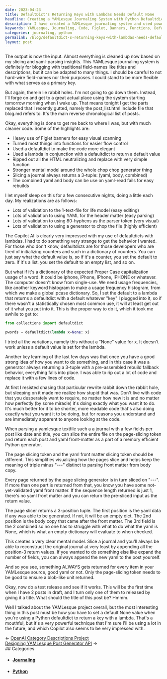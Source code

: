 ```yaml
---
date: 2023-04-23
title: DefaultDict's Returning Keys with Lambdas Needs Default None
headline: Creating a YAMLesque Journaling System with Python Defaultdict and Lambda Techniques
description: I have created a YAMLesque journaling system and used powerful techniques such as setting a default None value with Python defaultdict and lambdas for improved flow control and efficiency. Learn how I used this project to write two blog posts, and watch the new release process in action.
keywords: YAMLesque, Journaling, Code, Figlet, Banners, Functions, Defaultdict, Lambdas, Flow Control, Efficiency, Realization, Python, Default None, Draft, Posts, Title
categories: journaling, python
permalink: /blog/defaultdict-s-returning-keys-with-lambdas-needs-default-none/
layout: post
---
```



The output is now the input. Almost everything is cleaned up now based on my
slicing and yaml-parsing insights. This YAMLesque journaling system is
definitely for blogging with traditional field-names like titles and
descriptions, but it can be adapted to many things. I should be careful to not
hard-wire field-names nor their purposes. I could stand to be more flexible
with what serves as a primary key. 

But again, therein lie rabbit holes. I'm not going to go down them. Instead,
I'll forge on and get to a great actual place using the system starting tomorrow
morning when I wake up. That means tonight I get the parts replaced that I
recently gutted, namely the post_list.html include file that blog.md refers to.
It's the main reverse chronological list of posts.

Okay, everything is done to get me back to where I was, but with much cleaner
code. Some of the highlights are:

- Heavy use of Figlet banners for easy visual scanning
- Turned most things into functions for easier flow control
- Used a defaultdict to make the code more elegant
- Used a lambda in conjunction with a defaultdict to return a default value
- Ripped out all the HTML neutralizing and replace with very simple function
- Stronger mental model around the whole chop chop generator thing
- Slicing a journal always returns a 3-tuple: (yaml, body, combined)
- The combined yaml and body can be use on yaml-read fails for easy rebuilds

I let myself sleep on this for a few consecutive nights, doing a little each
day. My realizations are as follows:

- Lots of validation to the 1-text-file for life model (easy editing)
- Lots of validation to using YAML for the header matter (easy parsing)
- Lots of validation to using 80-hyphens as the parser token (very visual)
- Lots of validation to using a generator to chop the file (highly efficient)

The Copilot AI is clearly very impressed with my use of defaultdicts with
lambdas. I had to do something very strange to get the behavior I wanted. For
those who don't know, defaultdicts are for those developers who are tired of
initializing counters and such in a dictionary of counters. You can just say
what the default value is, so if it's a counter, you set the default to zero.
If it's a list, you set the default to an empty list, and so on.

But what if it's a dictionary of the expected Proper Case capitalization usage
of a word. It could be iphone, iPhone, IPhone, IPHONE or whatever. The computer
doesn't know from single-use. We need usage frequencies, like another keyword
histogram to make a usage frequency histogram, from which we make a global
pcase dictionary. So, I set the default to a lambda that returns a defaultdict
with a default whatever "key" I plugged into it, so if there wasn't a
statistically chosen most common use, it will at least get out of it what you
put into it. This is the proper way to do it, which it took me awhile to get
to:

```python
from collections import defaultdict

pwords = defaultdict(lambda x=None: x)
```

I tried all the variations, namely this without a "None" value for x. It
doesn't work unless a default value is set for the lambda.

Another key learning of the last few days was that once you have a good strong
idea of how you want to do something, and in this case it was a generator
always returning a 3-tuple with a pre-assembled rebuild fallback behavior,
everything falls into place. I was able to rip out a lot of code and replace it
with a few lines of code.

At first I resisted chasing that particular rewrite rabbit down the rabbit
hole, but sleeping on it made me realize how stupid that was. Don't live with
code that you desperately want to require, no matter how new it is and no
matter how perfectly (by some miracle) it's doing exactly what you want it to
do. It's much better for it to be shorter, more readable code that's also doing
exactly what you want it to be doing, but for reasons you understand and are
immediately apparent to anyone looking at the code.

When parsing a yamlesque textfile such a a journal with a few fields per post
like date and title, you can slice the entire file on the page-slicing token
and return each post and yaml front-matter as a part of a memory efficient
Python generator. 

The page slicing token and the yaml front matter slicing token should be
different. This simplifies visualizing how the pages slice and helps keep the
meaning of triple minus "---" distinct to parsing front matter from body copy. 

Every page returned by the page slicing generator is in turn sliced on "---".
If more than one part is returned from that, you know you have some
not-yet-validated yaml front matter. If the sequence length returned is just 1,
there's no yaml front matter and you can return the pre-sliced input as the
return value. 

The page slicer returns a 3-position tuple. The first position is the yaml data
if any was able to be generated. If not, it will be an empty dict. The 2nd
position is the body copy that came after the front matter. The 3rd field is
the 2 combined so no one has to struggle with what to do what the yaml is None,
which is what an empty dictionary will evaluate to when checked. 

This creates a very clear mental model. Slice a journal and you'll always be
able to reconstruct the original journal at very least by appending all the
position-3 return values. If you wanted to do something else like expand the
number of fields, you can always append the new yaml to the post yourself. 

And so you see, something ALWAYS gets returned for every item in your YAMLesque
source, good yaml or not. Only the page-slicing token needs to be good to
ensure a blob-like unit returned.

Okay, now do a test release and see if it works. This will be the first time
when I have 2 posts in draft, and I turn only one of them to released by giving
it a title. What should the title of this post be? Hmmm.

Well I talked about the YAMLesque project overall, but the most interesting
thing in this post must be how you have to set a default None value when you're
using a Python defaultdict to return a key with a lambda. That's a mouthful,
but it's a very powerful technique that I'm sure I'll be using a lot in the
future, and which Copilot also seems to be very impressed with.


<div class="post-nav"><div class="post-nav-prev"><span class="arrow">&larr;&nbsp;</span><a href="openai-category-descriptions-project">OpenAI Category Descriptions Project</a></div><div class="post-nav-next"><a href="designing-yamlesque-post-generator-api">Designing YAMLesque Post Generator API</a><span class="arrow">&nbsp;&rarr;</span></div></div>
## Categories

<ul>
<li><h4><a href='/journaling/'>Journaling</a></h4></li>
<li><h4><a href='/python/'>Python</a></h4></li></ul>